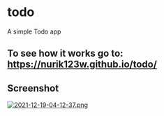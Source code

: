 # todo
 A simple Todo app

## To see how it works go to: https://nurik123w.github.io/todo/


## Screenshot


[![2021-12-19-04-12-37.png](https://i.postimg.cc/Zn4KBcQV/2021-12-19-04-12-37.png)](https://postimg.cc/472Tjzs9)
